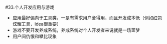 #33.个人开发应用与游戏

 * 应用最好偏向于工具类，一是有需求用户舍得用，而且开发成本低（例如红包炫耀工具，idea很重要）
 * 游戏不要开发养成系统，养成系统对个人开发者来说就是一场噩梦
 * 用户间仇恨和攀比现象
  
